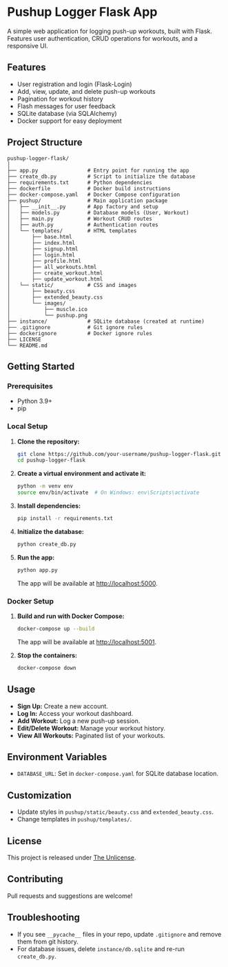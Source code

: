 # Pushup Logger Flask App

A simple web application for logging push-up workouts, built with Flask.  
Features user authentication, CRUD operations for workouts, and a responsive UI.

## Features

- User registration and login (Flask-Login)
- Add, view, update, and delete push-up workouts
- Pagination for workout history
- Flash messages for user feedback
- SQLite database (via SQLAlchemy)
- Docker support for easy deployment

## Project Structure

```
pushup-logger-flask/
│
├── app.py                # Entry point for running the app
├── create_db.py          # Script to initialize the database
├── requirements.txt      # Python dependencies
├── dockerfile            # Docker build instructions
├── docker-compose.yaml   # Docker Compose configuration
├── pushup/               # Main application package
│   ├── __init__.py       # App factory and setup
│   ├── models.py         # Database models (User, Workout)
│   ├── main.py           # Workout CRUD routes
│   ├── auth.py           # Authentication routes
│   └── templates/        # HTML templates
│       ├── base.html
│       ├── index.html
│       ├── signup.html
│       ├── login.html
│       ├── profile.html
│       ├── all_workouts.html
│       ├── create_workout.html
│       ├── update_workout.html
│   └── static/           # CSS and images
│       ├── beauty.css
│       ├── extended_beauty.css
│       └── images/
│           ├── muscle.ico
│           └── pushup.png
├── instance/             # SQLite database (created at runtime)
├── .gitignore            # Git ignore rules
├── dockerignore          # Docker ignore rules
├── LICENSE
└── README.md
```

## Getting Started

### Prerequisites

- Python 3.9+
- pip

### Local Setup

1. **Clone the repository:**
   ```sh
   git clone https://github.com/your-username/pushup-logger-flask.git
   cd pushup-logger-flask
   ```

2. **Create a virtual environment and activate it:**
   ```sh
   python -m venv env
   source env/bin/activate  # On Windows: env\Scripts\activate
   ```

3. **Install dependencies:**
   ```sh
   pip install -r requirements.txt
   ```

4. **Initialize the database:**
   ```sh
   python create_db.py
   ```

5. **Run the app:**
   ```sh
   python app.py
   ```
   The app will be available at [http://localhost:5000](http://localhost:5000).

### Docker Setup

1. **Build and run with Docker Compose:**
   ```sh
   docker-compose up --build
   ```
   The app will be available at [http://localhost:5001](http://localhost:5001).

2. **Stop the containers:**
   ```sh
   docker-compose down
   ```

## Usage

- **Sign Up:** Create a new account.
- **Log In:** Access your workout dashboard.
- **Add Workout:** Log a new push-up session.
- **Edit/Delete Workout:** Manage your workout history.
- **View All Workouts:** Paginated list of your workouts.

## Environment Variables

- `DATABASE_URL`: Set in `docker-compose.yaml` for SQLite database location.

## Customization

- Update styles in `pushup/static/beauty.css` and `extended_beauty.css`.
- Change templates in `pushup/templates/`.

## License

This project is released under [The Unlicense](LICENSE).

## Contributing

Pull requests and suggestions are welcome!

## Troubleshooting

- If you see `__pycache__` files in your repo, update `.gitignore` and remove them from git history.
- For database issues, delete `instance/db.sqlite` and re-run `create_db.py`.

